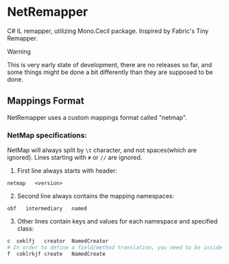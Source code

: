# NetRemapper

C# IL remapper, utilizing Mono.Cecil package.
Inspired by Fabric's Tiny Remapper.

> [!WARNING]
> This is very early state of development, there are no releases so far, and some things might be done a bit differently than they are supposed to be done.

## Mappings Format  

NetRemapper uses a custom mappings format called "netmap".

### NetMap specifications:  

NetMap will always split by `\t` character, and not spaces(which are ignored).
Lines starting with `#` or `//` are ignored.

1) First line always starts with header:
```regex
netmap   <version>
```

2) Second line always contains the mapping namespaces:
```regex
obf   intermediary   named
```

3) Other lines contain keys and values for each namespace and specified class:
```python
c  seklfj   creator  NamedCreator
# In order to define a field/method translation, you need to be inside class definition
f  coklrkjf create   NamedCreate
```